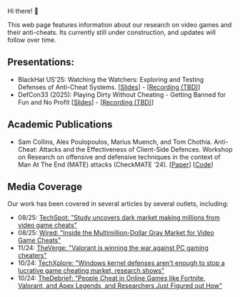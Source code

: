 Hi there! 👋

This web page features information about our research on video games and their anti-cheats. Its currently still under construction, and updates will follow over time.

## Presentations:
- BlackHat US'25: Watching the Watchers: Exploring and Testing Defenses of Anti-Cheat Systems.
[[Slides](./presentations/2025-08-06-bhusa-watching-the-watchers.pdf)] - [[Recording (TBD)]()]
- DefCon33 (2025): Playing Dirty Without Cheating - Getting Banned for Fun and No Profit
[[Slides](./presentations/2025-08-10-defcon33-playing-dirty-without-cheating.pdf)] - [[Recording (TBD)]()]

## Academic Publications
- Sam Collins, Alex Poulopoulos, Marius Muench, and Tom Chothia. Anti-Cheat: Attacks and the Effectiveness of Client-Side Defences. Workshop on Research on offensive and defensive techniques in the context of Man At The End (MATE) attacks (CheckMATE '24).
[[Paper](https://dl.acm.org/doi/10.1145/3689934.3690816)] [[Code](https://github.com/SamCollins1327/Anti-Cheat_2024)]

## Media Coverage

Our work has been covered in several articles by several outlets, including:
- 08/25: [TechSpot: "Study uncovers dark market making millions from video game cheats"](https://www.techspot.com/news/109030-study-uncovers-dark-market-making-millions-video-game.html)
- 08/25: [Wired: "Inside the Multimillion-Dollar Gray Market for Video Game Cheats"](https://www.wired.com/story/inside-the-multimillion-dollar-grey-market-for-video-game-cheats/)
- 11/24: [TheVerge: "Valorant is winning the war against PC gaming cheaters"](https://www.theverge.com/2024/11/4/24283482/valorant-is-winning-the-war-against-pc-gaming-cheaters)
- 10/24: [TechXplore: "Windows kernel defenses aren't enough to stop a lucrative game cheating market, research shows"](https://techxplore.com/news/2024-10-windows-kernel-defenses-lucrative-game.html)
- 10/24: [TheDebrief: "People Cheat in Online Games like Fortnite, Valorant, and Apex Legends, and Researchers Just Figured out How"](https://thedebrief.org/people-cheat-in-online-games-like-fortnite-valorant-and-apex-legends-and-researchers-just-figured-out-how/) 
